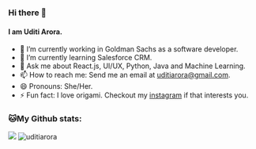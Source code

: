 ### Hi there 👋
<!--
![](https://camo.githubusercontent.com/992babdffd8c74a1502de375fbdf7e4d54773242/68747470733a2f2f6d656469612e67697068792e636f6d2f6d656469612f53576f536b4e36447854737a71494b4571762f67697068792e676966)
-->
#### I am Uditi Arora.
- 🔭 I’m currently working in Goldman Sachs as a software developer.
- 🌱 I’m currently learning Salesforce CRM.
- 💬 Ask me about React.js, UI/UX, Python, Java and Machine Learning.
- 📫 How to reach me: Send me an email at uditiarora@gmail.com.
- 😄 Pronouns: She/Her.
- ⚡ Fun fact: I love origami. Checkout my [instagram](https://www.instagram.com/uditiarora) if that interests you.

### 🐱My Github stats:
<img src="https://komarev.com/ghpvc/?username=uditiarora">
<img src="https://github-readme-stats.vercel.app/api?username=uditiarora&show_icons=true&theme=gotham" alt="uditiarora" />
<!--
**uditiarora/uditiarora** is a ✨ _special_ ✨ repository because its `README.md` (this file) appears on your GitHub profile.

Here are some ideas to get you started:

- 🔭 I’m currently working on ...
- 🌱 I’m currently learning ...
- 👯 I’m looking to collaborate on ...
- 🤔 I’m looking for help with ...
- 💬 Ask me about ...
- 📫 How to reach me: ...
- 😄 Pronouns: ...
- ⚡ Fun fact: ...
-->
